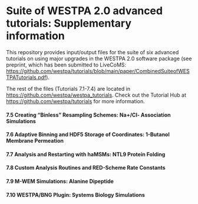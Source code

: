 # Suite of WESTPA 2.0 advanced tutorials: Supplementary information
This repository provides input/output files for the suite of six advanced tutorials on using major upgrades in the WESTPA 2.0 software package (see preprint, which has been submitted to LiveCoMS: https://github.com/westpa/tutorials/blob/main/paper/CombinedSuiteofWESTPATutorials.pdf).

The rest of the files (Tutorials 7.1-7.4) are located in https://github.com/westpa/westpa_tutorials. Check out the Tutorial Hub at https://github.com/westpa/tutorials for more information.

#### 7.5 Creating “Binless” Resampling Schemes: Na+/Cl- Association Simulations
#### 7.6 Adaptive Binning and HDF5 Storage of Coordinates: 1-Butanol Membrane Permeation
#### 7.7 Analysis and Restarting with haMSMs: NTL9 Protein Folding
#### 7.8 Custom Analysis Routines and RED-Scheme Rate Constants 
#### 7.9 M-WEM Simulations: Alanine Dipeptide
#### 7.10 WESTPA/BNG Plugin: Systems Biology Simulations


